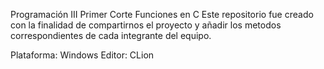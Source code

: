 Programación III Primer Corte
Funciones en C
Este repositorio fue creado con la finalidad de compartirnos el proyecto y añadir los metodos correspondientes de cada integrante del equipo.

Plataforma: Windows
Editor: CLion
